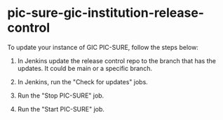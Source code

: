 # pic-sure-gic-institution-release-control

To update your instance of GIC PIC-SURE, follow the steps below:
1. In Jenkins update the release control repo to the branch that has the updates. It could be main or a specific branch. 

2. In Jenkins, run the "Check for updates" jobs. 

4. Run the "Stop PIC-SURE" job.

5. Run the "Start PIC-SURE" job. 

